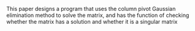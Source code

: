 This paper designs a program that uses the column pivot Gaussian elimination method to solve the matrix,
 and has the function of checking whether the matrix has a solution and whether it is a singular matrix